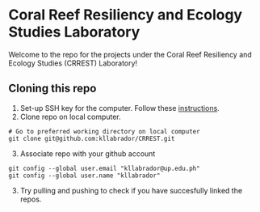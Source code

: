 # Coral Reef Resiliency and Ecology Studies Laboratory

Welcome to the repo for the projects under the Coral Reef Resiliency and Ecology Studies (CRREST) Laboratory! 

## Cloning this repo
1. Set-up SSH key for the computer. Follow these [instructions](https://help.ubuntu.com/community/SSH/OpenSSH/Keys).
2. Clone repo on local computer.
```
# Go to preferred working directory on local computer
git clone git@github.com:kllabrador/CRREST.git
```
3. Associate repo with your github account
```
git config --global user.email "kllabrador@up.edu.ph"
git config --global user.name "kllabrador"
```

3. Try pulling and pushing to check if you have succesfully linked the repos.
